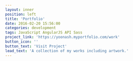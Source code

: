 ```yaml
---
layout: inner
position: left
title: 'Portfolio'
date: 2016-02-20 15:56:00
categories: development
tags: JavaScript AngularJS API Sass
project_link: 'https://yoonash.myportfolio.com/work'
button_icon: ''
button_text: 'Visit Project'
lead_text: 'A collection of my works including artwork.'
---
```

